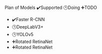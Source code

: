 Plan of Models
✔️Supported 🕒Doing ➕TODO

- ✔️Faster R-CNN 
- 🕒DeepLabV3+
- 🕒YOLOv5
- ➕Rotated RetinaNet
- ➕Rotated RetinaNet